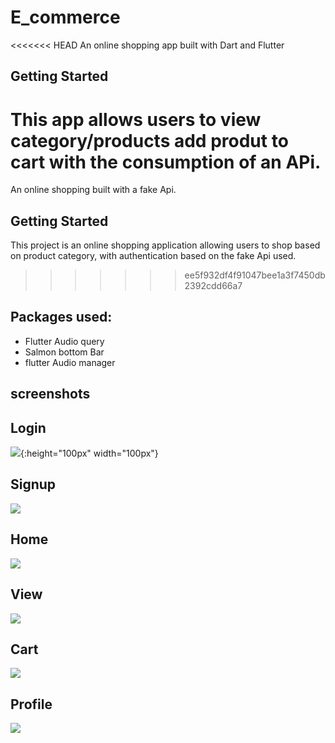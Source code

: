 # E_commerce

<<<<<<< HEAD
An online shopping app built with Dart and Flutter

## Getting Started

This app allows users to view category/products add produt to cart with the consumption of an APi.
=======
An online shopping built with a fake Api.

## Getting Started

This project is an online shopping application allowing users to shop based on product category, with authentication based on the fake Api used.
>>>>>>> ee5f932df4f91047bee1a3f7450db2392cdd66a7

## Packages used:
- Flutter Audio query
- Salmon bottom Bar
- flutter Audio manager

## screenshots
## Login
![](assets/images/login_screen.png){:height="100px" width="100px"}

## Signup
![](assets/images/signup_screen.png)

## Home
![](assets/images/home.png)

## View
![](assets/images/view.png)

## Cart
![](assets/images/cart.png)

## Profile
![](assets/images/profile.png)
